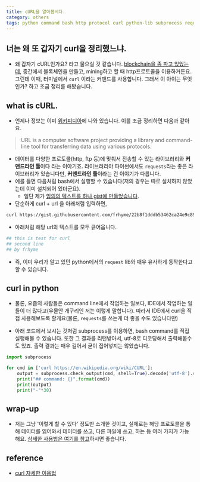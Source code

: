 ```yaml
---
title: cURL을 알아봅시다. 
category: others
tags: python command bash http protocol curl python-lib subprocess requests 
---
```


## 너는 왜 또 갑자기 curl을 정리했느냐. 

- 왜 갑자기 cURL인가요? 라고 물으실 것 같습니다. [blockchain을 좀 파고 있었는데](https://medium.com/crypto-currently/lets-make-the-tiniest-blockchain-bigger-ac360a328f4d), 중간에서 블록체인을 만들고, mining하고 할 때 http프로토콜을 이용하거든요. 그런데 이때, 터미널에서 `curl` 이라는 커맨드를 사용합니다. 그래서 이 아이는 무엇인가? 하고 조금 정리를 해봤습니다. 

## what is cURL.

- 언제나 정보는 이미 [위키피디아](https://en.wikipedia.org/wiki/CURL)에 나와 있습니다. 이를 조금 정리하면 다음과 같아요. 

> URL is a computer software project providing a library and command-line tool for transferring data using various protocols.

- 데이터를 다양한 프로토콜(http, ftp 등)에 맞춰서 전송할 수 있는 라이브러리와 **커맨드라인 툴**이다 라는 이야기죠. 라이브러리야 파이썬에서도 `requests`라는 좋은 라이브러리가 있습니다만, **커맨드라인 툴**이라는 건 이야기가 다릅니다. 
- 예를 들면 다음처럼 bash에서 실행할 수 있습니다(저의 경우는 따로 설치하지 않았는데 이미 설치되어 있더군요). 
    - 일단 제가 [임의의 텍스트를 하나 gist에 만들었습니다](https://gist.githubusercontent.com/frhyme/22b8f1dddb53462ca24e9c89f2589e26/raw/fcb152089ac4b65605b3a9e76490bff8e569cb93/gistfile1.txt). 
- 단순하게 curl + url 을 아래처럼 입력하면, 

```bash 
curl https://gist.githubusercontent.com/frhyme/22b8f1dddb53462ca24e9c89f2589e26/raw/fcb152089ac4b65605b3a9e76490bff8e569cb93/gistfile1.txt
```

- 아래처럼 해당 url의 텍스트를 모두 긁어옵니다. 

```bash
## this is test for curl
## second line
## by frhyme
```

- 즉, 이미 우리가 알고 있던 python에서의 `request` lib와 매우 유사하게 동작한다고 할 수 있습니다. 

## curl in python

- 물론, 요즘의 사람들은 command line에서 작업하는 일보다, IDE에서 작업하는 일들이 더 많다고(우물안 개구리인 저는 이렇게 말합니다). 따라서 IDE에서 curl을 직접 사용해보도록 할게요(물론, `requests`를 쓰는게 더 좋을 수도 있습니다만)

- 아래 코드에서 보시는 것처럼 subprocess를 이용하면, bash command를 직접 실행해볼 수 있습니다. 또한 그 결과를 리턴받아서, utf-8로 디코딩해서 출력해봅수도 있죠. 출력 결과는 매우 길어서 굳이 집어넣지는 않았습니다. 

```python
import subprocess

for cmd in ['curl https://en.wikipedia.org/wiki/CURL']:
    output = subprocess.check_output(cmd, shell=True).decode('utf-8').strip()
    print("## command: {}".format(cmd))
    print(output)
    print("-"*30)
```

## wrap-up

- 저는 그냥 '이렇게 할 수 있다' 정도만 소개한 것이고, 실제로는 해당 프로토콜을 통해 데이터를 읽어와서 데이터를 쓰고, 다른 파일에 쓰고, 하는 등 여러 가지가 가능해요. [상세한 사용법은 여기를 참고](https://www.lesstif.com/pages/viewpage.action?pageId=14745703)하시면 좋습니다. 


## reference

- [curl 자세한 이용법](https://www.lesstif.com/pages/viewpage.action?pageId=14745703)